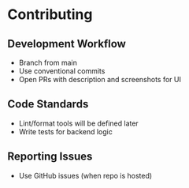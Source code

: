 # Contributing

## Development Workflow
- Branch from main
- Use conventional commits
- Open PRs with description and screenshots for UI

## Code Standards
- Lint/format tools will be defined later
- Write tests for backend logic

## Reporting Issues
- Use GitHub issues (when repo is hosted)
